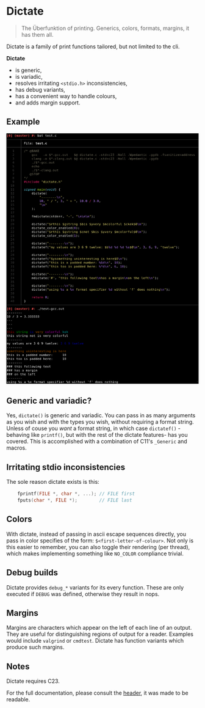 # Dictate
> The Überfunktion of printing. Generics, colors, formats, margins, it has them all.

Dictate is a family of print functions tailored,
but not limited to the cli.

**Dictate**
- is generic,
- is variadic,
- resolves irritating `<stdio.h>` inconsistencies,
- has debug variants,
- has a convenient way to handle colours,
- and adds margin support.

## Example
![example.png](example.png)

## Generic and variadic?
Yes, `dictate()` is generic and variadic.
You can pass in as many arguments as you wish and with the types you wish,
without requiring a format string.
Unless of couse you *want* a format string,
in which case `dictatef()`
-behaving like `printf()`, but with the rest of the dictate features-
has you covered.
This is accomplished with a combination of C11's `_Generic` and macros.

## Irritating stdio inconsistencies
The sole reason dictate exists is this:
```C
    fprintf(FILE *, char *, ...); // FILE first
    fputs(char *, FILE *);        // FILE last
```

## Colors
With dictate,
instead of passing in ascii escape sequences directly,
you pass in color specifies of the form: `$<first-letter-of-colour>`.
Not only is this easier to remember,
you can also toggle their rendering (per thread),
which makes implementing something like `NO_COLOR` compliance trivial.

## Debug builds
Dictate provides `debug_*` variants for its every function.
These are only executed if `DEBUG` was defined,
otherwise they result in nops.

## Margins
Margins are characters which appear on the left of each line of an output.
They are useful for distinguishing regions of output for a reader.
Examples would include `valgrind` or `cmdtest`.
Dictate has function variants which produce such margins.

## Notes
Dictate requires C23.

For the full documentation,
please consult the [header](dictate.h),
it was made to be readable.

